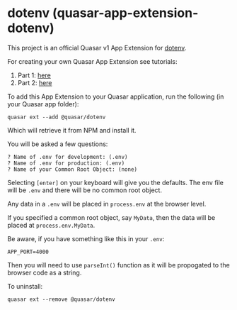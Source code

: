 dotenv (quasar-app-extension-dotenv)
===

This project is an official Quasar v1 App Extension for [dotenv](https://www.npmjs.com/package/dotenv).

For creating your own Quasar App Extension see tutorials:
1. Part 1: [here](https://medium.com/p/4a87561336ef)
2. Part 2: [here](https://medium.com/p/dac4740c1daa)

To add this App Extension to your Quasar application, run the following (in your Quasar app folder):

```
quasar ext --add @quasar/dotenv
```
Which will retrieve it from NPM and install it.

You will be asked a few questions:
```
? Name of .env for development: (.env)
? Name of .env for production: (.env)
? Name of your Common Root Object: (none)
```
Selecting `[enter]` on your keyboard will give you the defaults. The env file will be `.env` and there will be no common root object.

Any data in a `.env` will be placed in `process.env` at the browser level. 

If you specified a common root object, say `MyData`, then the data will be placed at `process.env.MyData`.

Be aware, if you have something like this in your `.env`:

`APP_PORT=4000`

Then you will need to use `parseInt()` function as it will be propogated to the browser code as a string.

To uninstall:
```
quasar ext --remove @quasar/dotenv
```
